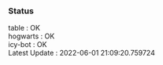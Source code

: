### Status


table : OK  
hogwarts : OK  
icy-bot : OK  
Latest Update : 2022-06-01 21:09:20.759724
